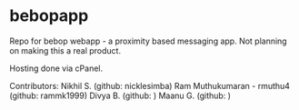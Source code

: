 # bebopapp
Repo for bebop webapp - a proximity based messaging app. Not planning on making this a real product.

Hosting done via cPanel.

Contributors:
Nikhil S. (github: nicklesimba)
Ram Muthukumaran - rmuthu4 (github: rammk1999)
Divya B. (github: )
Maanu G. (github: )
